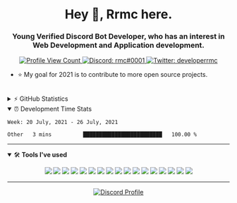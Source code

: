 <h1 align="center">Hey 👋, Rrmc here.</h1>
<h3 align="center">Young Verified Discord Bot Developer, who has an interest in Web Development and Application development.</h3>


<p align="center">
  <a href="https://github.com/ryanmcgall">
    <img src="https://komarev.com/ghpvc/?username=ryanmcgall&style=flat-square&label=Profile%20Views&logo=github" alt="Profile View Count"/>
  </a>
  <a href="https://discord.com/users/543145781767700481">
    <img src="https://img.shields.io/badge/ryanmcgall%233274-%237289da?logo=discord&style=flat-square" alt="Discord: rmc#0001"/>
  </a>
  <a href="https://twitter.com/developerrmc">
    <img src="https://img.shields.io/badge/ryanmcgall-%231DA1F2?logo=twitter&style=flat-square" alt="Twitter: developerrmc"/>
  </a>
</p>

- ⭐ My goal for 2021 is to contribute to more open source projects.

<br>

<details>
  <summary>⚡ GitHub Statistics</summary> 
  <img src="https://github-readme-stats.vercel.app/api/top-langs/?username=anuraghazra&layout=compact&theme=tokyonight" />
  <img src="https://github-readme-stats.vercel.app/api?username=ryanmcgall&count_private=true&show_icons=true&theme=tokyonight" />
  <img src="https://github-profile-trophy.vercel.app/?username=ryanmcgall&theme=dracula" />
</details>

<details open>
  <summary>⏰ Development Time Stats</summary>

<!--START_SECTION:waka-->
```text
Week: 20 July, 2021 - 26 July, 2021

Other   3 mins          █████████████████████████   100.00 % 
```
<!--END_SECTION:waka-->

</details>

---

<details open>
<summary>🛠 <b>Tools I've used</b></summary>
<p>

<p align="center">
<img src="https://img.shields.io/badge/Node.JS-black?style=for-the-badge&logo=node.js" />
<img src="https://img.shields.io/badge/-HTML5-black?style=for-the-badge&logo=HTML5" />
<img src="https://img.shields.io/badge/CSS-black?style=for-the-badge&logo=css3&logoColor=1572B6" />
<img src="https://img.shields.io/badge/Javascript-black?style=for-the-badge&logo=javascript" />
  <img src="https://img.shields.io/badge/Typescript-black?style=for-the-badge&logo=typescript" />
<img src="https://img.shields.io/badge/Nuxt-black?style=for-the-badge&logo=Nuxt.js" />
<img src="https://img.shields.io/badge/Vue-black?style=for-the-badge&logo=Vue.js" />
<img src="https://img.shields.io/badge/React-black?style=for-the-badge&logo=react" />
<img src="https://img.shields.io/badge/Font%20Awesome-black?style=for-the-badge&logo=Font%20Awesome" />
<img src="https://img.shields.io/badge/Github-black?style=for-the-badge&logo=Github" />
<img src="https://img.shields.io/badge/Jetbrains-black?style=for-the-badge&logo=Jetbrains" />
<img src="https://img.shields.io/badge/Visual%20Studio%20Code-black?style=for-the-badge&logo=visual-studio-code&logoColor=007ACC" />
<img src="https://img.shields.io/badge/NPM-black?style=for-the-badge&logo=npm" />
<img src="https://img.shields.io/badge/MongoDB-black?style=for-the-badge&logo=Mongodb" />
<img src="https://img.shields.io/badge/Photoshop-black?style=for-the-badge&logo=Adobe%20Photoshop" />
<img src="https://img.shields.io/badge/Windows-black?style=for-the-badge&logo=Windows" />
<img src="https://img.shields.io/badge/Discord-black?style=for-the-badge&logo=Discord" />
</p>
</details>

---

<p align="center">
  <a href="https://discord.com/users/543145781767700481">
    <img src="https://lanyard-profile-readme.vercel.app/api/543145781767700481" alt="Discord Profile"/>
  </a>
</p>
